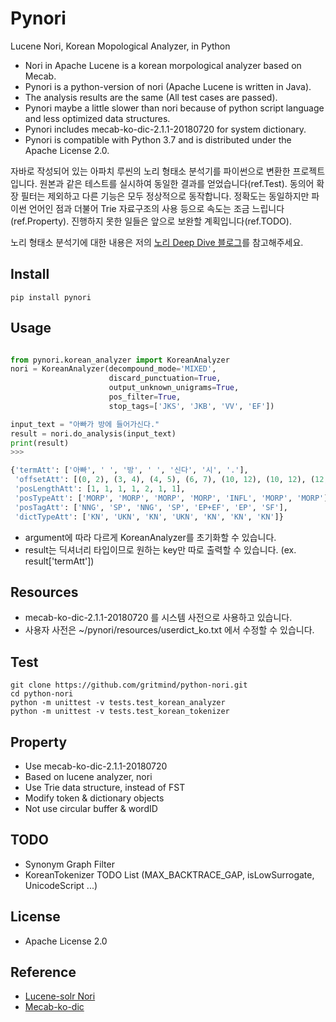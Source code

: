 # Pynori

Lucene Nori, Korean Mopological Analyzer, in Python

* Nori in Apache Lucene is a korean morpological analyzer based on Mecab.
* Pynori is a python-version of nori (Apache Lucene is written in Java).
* The analysis results are the same (All test cases are passed).
* Pynori maybe a little slower than nori because of python script language and less optimized data structures.
* Pynori includes mecab-ko-dic-2.1.1-20180720 for system dictionary.
* Pynori is compatible with Python 3.7 and is distributed under the Apache License 2.0.

자바로 작성되어 있는 아파치 루씬의 노리 형태소 분석기를 파이썬으로 변환한 프로젝트입니다. 원본과 같은 테스트를 실시하여 동일한 결과를 얻었습니다(ref.Test). 동의어 확장 필터는 제외하고 다른 기능은 모두 정상적으로 동작합니다. 정확도는 동일하지만 파이썬 언어인 점과 더불어 Trie 자료구조의 사용 등으로 속도는 조금 느립니다(ref.Property). 진행하지 못한 일들은 앞으로 보완할 계획입니다(ref.TODO).

노리 형태소 분석기에 대한 내용은 저의 [노리 Deep Dive 블로그](https://gritmind.github.io/2019/05/nori-deep-dive.html)를 참고해주세요.

## Install

```
pip install pynori
```


## Usage

```python

from pynori.korean_analyzer import KoreanAnalyzer
nori = KoreanAnalyzer(decompound_mode='MIXED',
                      discard_punctuation=True,
                      output_unknown_unigrams=True,
                      pos_filter=True,
                      stop_tags=['JKS', 'JKB', 'VV', 'EF'])

input_text = "아빠가 방에 들어가신다."
result = nori.do_analysis(input_text)
print(result)
>>>

{'termAtt': ['아빠', ' ', '방', ' ', '신다', '시', '.'],
 'offsetAtt': [(0, 2), (3, 4), (4, 5), (6, 7), (10, 12), (10, 12), (12, 13)],
 'posLengthAtt': [1, 1, 1, 1, 2, 1, 1],
 'posTypeAtt': ['MORP', 'MORP', 'MORP', 'MORP', 'INFL', 'MORP', 'MORP'],
 'posTagAtt': ['NNG', 'SP', 'NNG', 'SP', 'EP+EF', 'EP', 'SF'],
 'dictTypeAtt': ['KN', 'UKN', 'KN', 'UKN', 'KN', 'KN', 'KN']}
```

* argument에 따라 다르게 KoreanAnalyzer를 초기화할 수 있습니다.
* result는 딕셔너리 타입이므로 원하는 key만 따로 출력할 수 있습니다. (ex. result['termAtt'])

## Resources

* mecab-ko-dic-2.1.1-20180720 를 시스템 사전으로 사용하고 있습니다.
* 사용자 사전은 ~/pynori/resources/userdict_ko.txt 에서 수정할 수 있습니다.


## Test

```
git clone https://github.com/gritmind/python-nori.git
cd python-nori
python -m unittest -v tests.test_korean_analyzer
python -m unittest -v tests.test_korean_tokenizer
```

## Property

* Use mecab-ko-dic-2.1.1-20180720
* Based on lucene analyzer, nori
* Use Trie data structure, instead of FST
* Modify token & dictionary objects
* Not use circular buffer & wordID

## TODO

* Synonym Graph Filter
* KoreanTokenizer TODO List (MAX_BACKTRACE_GAP, isLowSurrogate, UnicodeScript ...)

## License
* Apache License 2.0

## Reference
* [Lucene-solr Nori](https://github.com/apache/lucene-solr/tree/master/lucene/analysis/nori)
* [Mecab-ko-dic](https://bitbucket.org/eunjeon/mecab-ko-dic/src/master/)

